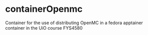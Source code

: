 # containerOpenmc
Container for the use of distributing OpenMC in a fedora apptainer container in the UiO course FYS4580
